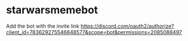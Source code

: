 # starwarsmemebot
Add the bot with the invite link https://discord.com/oauth2/authorize?client_id=783629275546648577&scope=bot&permissions=2085088497
